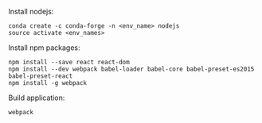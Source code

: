 Install nodejs:

    conda create -c conda-forge -n <env_name> nodejs
    source activate <env_names>

Install npm packages:

    npm install --save react react-dom
    npm install --dev webpack babel-loader babel-core babel-preset-es2015 babel-preset-react
    npm install -g webpack

Build application:

    webpack
